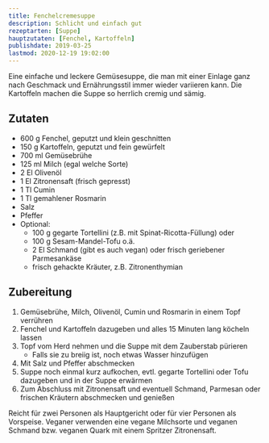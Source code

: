 ```yaml
---
title: Fenchelcremesuppe
description: Schlicht und einfach gut
rezeptarten: [Suppe]
hauptzutaten: [Fenchel, Kartoffeln]
publishdate: 2019-03-25
lastmod: 2020-12-19 19:02:00
---
```


Eine einfache und leckere Gemüsesuppe, die man mit einer Einlage ganz nach Geschmack und Ernährungsstil immer wieder variieren kann. Die Kartoffeln machen die Suppe so herrlich cremig und sämig.

## Zutaten

- 600 g Fenchel, geputzt und klein geschnitten
- 150 g Kartoffeln, geputzt und fein gewürfelt
- 700 ml Gemüsebrühe
- 125 ml Milch (egal welche Sorte)
- 2 El Olivenöl
- 1 El Zitronensaft (frisch gepresst)
- 1 Tl Cumin
- 1 Tl gemahlener Rosmarin
- Salz
- Pfeffer
- Optional:
  - 100 g gegarte Tortellini (z.B. mit Spinat-Ricotta-Füllung) oder
  - 100 g Sesam-Mandel-Tofu o.ä.
  - 2 El Schmand (gibt es auch vegan) oder frisch geriebener Parmesankäse
  - frisch gehackte Kräuter, z.B. Zitronenthymian



## Zubereitung

1. Gemüsebrühe, Milch, Olivenöl, Cumin und Rosmarin in einem Topf verrühren 
2. Fenchel und Kartoffeln dazugeben und alles 15 Minuten lang köcheln lassen
3. Topf vom Herd nehmen und die Suppe mit dem Zauberstab pürieren
    - Falls sie zu breiig ist, noch etwas Wasser hinzufügen 
4. Mit Salz und Pfeffer abschmecken
5. Suppe noch einmal kurz aufkochen, evtl. gegarte Tortellini oder Tofu dazugeben und in der Suppe erwärmen
6. Zum Abschluss mit Zitronensaft und eventuell Schmand, Parmesan oder frischen Kräutern abschmecken und genießen

Reicht für zwei Personen als Hauptgericht oder für vier Personen als Vorspeise. Veganer verwenden eine vegane Milchsorte und veganen Schmand bzw. veganen Quark mit einem Spritzer Zitronensaft.
